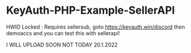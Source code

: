 # KeyAuth-PHP-Example-SellerAPI
HWID Locked : Requires sellersub, goto https://keyauth.win/discord then demoaccs and you can test this with sellerapi!


I WILL UPLOAD SOON NOT TODAY 20.1.2022

